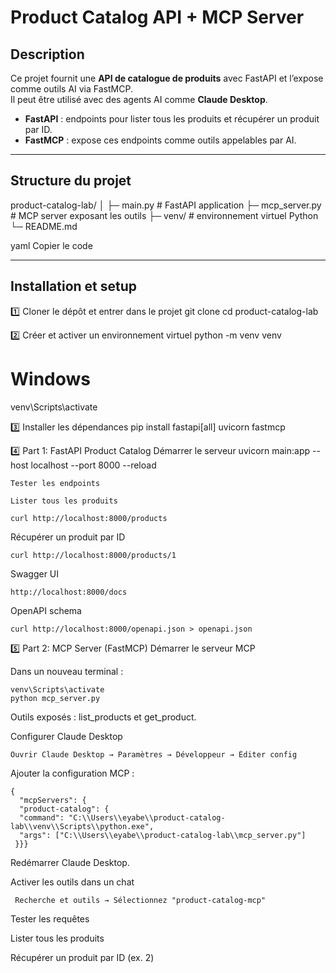 # Product Catalog API + MCP Server

## Description
Ce projet fournit une **API de catalogue de produits** avec FastAPI et l’expose comme outils AI via FastMCP.  
Il peut être utilisé avec des agents AI comme **Claude Desktop**.

- **FastAPI** : endpoints pour lister tous les produits et récupérer un produit par ID.  
- **FastMCP** : expose ces endpoints comme outils appelables par AI.

---

## Structure du projet

product-catalog-lab/
│
├─ main.py # FastAPI application
├─ mcp_server.py # MCP server exposant les outils
├─ venv/ # environnement virtuel Python
└─ README.md

yaml
Copier le code

---

## Installation et setup

1️⃣ Cloner le dépôt et entrer dans le projet
git clone <votre-repo-url>
cd product-catalog-lab

2️⃣ Créer et activer un environnement virtuel
python -m venv venv
# Windows
venv\Scripts\activate


3️⃣ Installer les dépendances
pip install fastapi[all] uvicorn fastmcp

4️⃣ Part 1: FastAPI Product Catalog
Démarrer le serveur
uvicorn main:app --host localhost --port 8000 --reload

    Tester les endpoints

    Lister tous les produits

    curl http://localhost:8000/products


Récupérer un produit par ID

    curl http://localhost:8000/products/1


Swagger UI

    http://localhost:8000/docs

OpenAPI schema

    curl http://localhost:8000/openapi.json > openapi.json

5️⃣ Part 2: MCP Server (FastMCP)
Démarrer le serveur MCP

Dans un nouveau terminal :

    venv\Scripts\activate
    python mcp_server.py


Outils exposés : list_products et get_product.

Configurer Claude Desktop

    Ouvrir Claude Desktop → Paramètres → Développeur → Éditer config

Ajouter la configuration MCP :

    {
      "mcpServers": {
      "product-catalog": {
      "command": "C:\\Users\\eyabe\\product-catalog-lab\\venv\\Scripts\\python.exe",
      "args": ["C:\\Users\\eyabe\\product-catalog-lab\\mcp_server.py"]
     }}}


Redémarrer Claude Desktop.

Activer les outils dans un chat

     Recherche et outils → Sélectionnez "product-catalog-mcp"

Tester les requêtes

Lister tous les produits

Récupérer un produit par ID (ex. 2)





